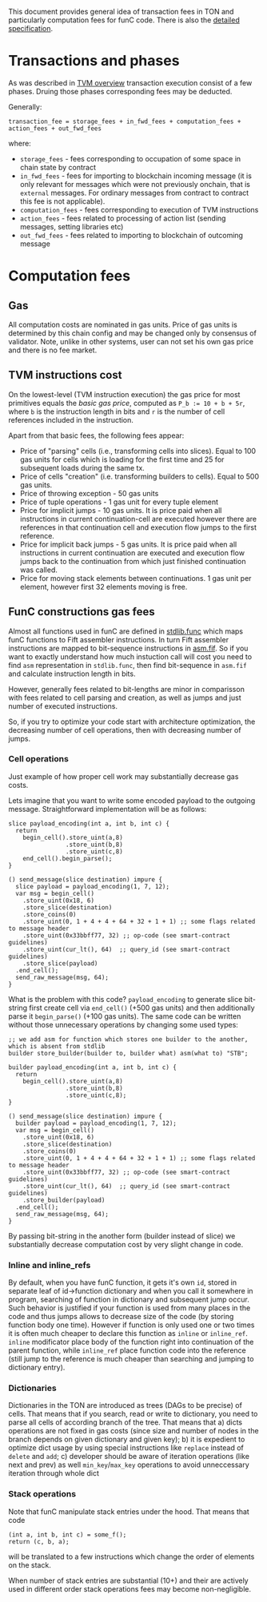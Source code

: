 This document provides general idea of transaction fees in TON and particularly computation fees for funC code. There is also the [detailed specification](https://ton-blockchain.github.io/docs/tvm.pdf).

# Transactions and phases
As was described in [TVM overview](/smart-contracts/tvm_overview.md) transaction execution consist of a few phases. Druing those phases corresponding fees may be deducted.

Generally:
```
transaction_fee = storage_fees + in_fwd_fees + computation_fees + action_fees + out_fwd_fees
```
where:
   * `storage_fees` - fees corresponding to occupation of some space in chain state by contract
   * `in_fwd_fees` - fees for importing to blockchain incoming message (it is only relevant for messages which were not previously onchain, that is `external` messages. For ordinary messages from contract to contract this fee is not applicable).
   * `computation_fees` - fees corresponding to execution of TVM instructions
   * `action_fees` - fees related to processing of action list (sending messages, setting libraries etc)
   * `out_fwd_fees` - fees related to importing to blockchain of outcoming message

# Computation fees

## Gas
All computation costs are nominated in gas units. Price of gas units is determined by this chain config and may be changed only by consensus of validator. Note, unlike in other systems, user can not set his own gas price and there is no fee market.

## TVM instructions cost
On the lowest-level (TVM instruction execution) the gas price for most primitives 
equals the _basic gas price_, computed as `P_b := 10 + b + 5r`,
where `b` is the instruction length in bits and `r` is the
number of cell references included in the instruction.

Apart from that basic fees, the following fees appear:
   * Price of "parsing" cells (i.e., transforming cells into slices). Equal to 100 gas units for cells which is loading for the first time and 25 for subsequent loads during the same tx.
   * Price of cells "creation" (i.e. transforming builders to cells). Equal to 500 gas units.
   * Price of throwing exception - 50 gas units
   * Price of tuple operations - 1 gas unit for every tuple element
   * Price for implicit jumps - 10 gas units. It is price paid when all instructions in current continuation-cell are executed however there are references in that continuation cell and execution flow jumps to the first reference.
   * Price for implicit back jumps - 5 gas units. It is price paid when all instructions in current continuation are executed and execution flow jumps back to the continuation from which just finished continuation was called.
   * Price for moving stack elements between continuations. 1 gas unit per element, however first 32 elements moving is free.

## FunC constructions gas fees

Almost all functions used in funC are defined in [stdlib.func](https://github.com/newton-blockchain/ton/blob/master/crypto/smartcont/stdlib.fc) which maps funC functions to Fift assembler instructions. In turn Fift assembler instructions are mapped to bit-sequence instructions in [asm.fif](https://github.com/newton-blockchain/ton/blob/master/crypto/fift/lib/Asm.fif). So if you want to exactly understand how much instuction call will cost you need to find `asm` representation in `stdlib.func`, then find bit-sequence in `asm.fif` and calculate instruction length in bits.

However, generally fees related to bit-lengths are minor in comparisson with fees related to cell parsing and creation, as well as jumps and just number of executed instructions.

So, if you try to optimize your code start with architecture optimization, the decreasing number of cell operations, then with decreasing number of jumps.

### Cell operations
Just example of how proper cell work may substantially decrease gas costs.

Lets imagine that you want to write some encoded payload to the outgoing message. Straightforward implementation will be as follows:
```
slice payload_encoding(int a, int b, int c) {
  return
    begin_cell().store_uint(a,8)
                .store_uint(b,8)
                .store_uint(c,8)
    end_cell().begin_parse();
}

() send_message(slice destination) impure {
  slice payload = payload_encoding(1, 7, 12);
  var msg = begin_cell()
    .store_uint(0x18, 6)
    .store_slice(destination)
    .store_coins(0)
    .store_uint(0, 1 + 4 + 4 + 64 + 32 + 1 + 1) ;; some flags related to message header
    .store_uint(0x33bbff77, 32) ;; op-code (see smart-contract guidelines)
    .store_uint(cur_lt(), 64)  ;; query_id (see smart-contract guidelines)
    .store_slice(payload)
  .end_cell();
  send_raw_message(msg, 64);
}
```

What is the problem with this code? `payload_encoding` to generate slice bit-string first create cell via `end_cell()` (+500 gas units) and then additionally parse it `begin_parse()` (+100 gas units). The same code can be written without those unnecessary operations by changing some used types:

```
;; we add asm for function which stores one builder to the another, which is absent from stdlib
builder store_builder(builder to, builder what) asm(what to) "STB";

builder payload_encoding(int a, int b, int c) {
  return
    begin_cell().store_uint(a,8)
                .store_uint(b,8)
                .store_uint(c,8);
}

() send_message(slice destination) impure {
  builder payload = payload_encoding(1, 7, 12);
  var msg = begin_cell()
    .store_uint(0x18, 6)
    .store_slice(destination)
    .store_coins(0)
    .store_uint(0, 1 + 4 + 4 + 64 + 32 + 1 + 1) ;; some flags related to message header
    .store_uint(0x33bbff77, 32) ;; op-code (see smart-contract guidelines)
    .store_uint(cur_lt(), 64)  ;; query_id (see smart-contract guidelines)
    .store_builder(payload)
  .end_cell();
  send_raw_message(msg, 64);
}
```
By passing bit-string in the another form (builder instead of slice) we substantially decrease computation cost by very slight change in code.

### Inline and inline_refs
By default, when you have funC function, it gets it's own `id`, stored in separate leaf of id->function dictionary and when you call it somewhere in program, searching of function in dictionary and subsequent jump occur. Such behavior is justified if your function is used from many places in the code and thus jumps allows to decrease size of the code (by storing function body one time). However if function is only used one or two times it is often much cheaper to declare this function as `inline` or `inline_ref`. `inline` modificator place body of the function right into continuation of the parent function, while `inline_ref` place function code into the reference (still jump to the reference is much cheaper than searching and jumping to dictionary entry).

### Dictionaries
Dictionaries in the TON are introduced as trees (DAGs to be precise) of cells. That means that if you search, read or write to dictionary, you need to parse all cells of according branch of the tree. That means that a) dicts operations are not fixed in gas costs (since size and number of nodes in the branch depends on given dictionary and given key); b) it is expedient to optimize dict usage by using special instructions like `replace` instead of `delete` and `add`; c) developer should be aware of iteration operations (like next and prev) as well `min_key`/`max_key` operations to avoid unneccessary iteration through whole dict

### Stack operations
Note that funC manipulate stack entries under the hood. That means that code
```
(int a, int b, int c) = some_f();
return (c, b, a);
```
will be translated to a few instructions which change the order of elements on the stack.

When number of stack entries are substantial (10+) and their are actively used in different order stack operations fees may become non-negligible.




